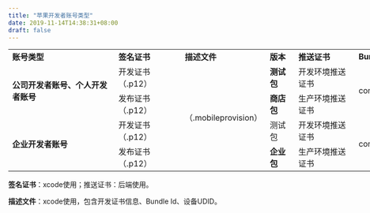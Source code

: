 ```yaml
---
title: "苹果开发者账号类型"
date: 2019-11-14T14:38:31+08:00
draft: false
---
```


<table style="width: 1000px;">
    <tr>
        <td><b>账号类型</b></td>
        <td><b>签名证书</b></td>
        <td><b>描述文件</b></td>
        <td><b>版本</b></td>
        <td><b>推送证书</b></td>
        <td><b>Bundle ID</b></td>
   </tr>
   <tr>
        <td rowspan="2"><b>公司开发者账号、个人开发者账号</b></td>
        <td>开发证书（.p12）</td>
        <td rowspan="4">（.mobileprovision）</td>
        <td><b>测试包</b></td>
        <td>开发环境推送证书</td>
        <td rowspan="2">com.baidu.BaiduMobileInfo</td>
   </tr>
   <tr>
        <td>发布证书（.p12）</td>
        <td><b>商店包</b></td>
        <td>生产环境推送证书</td>
   </tr>
    <tr>
        <td rowspan="2"><b>企业开发者账号</b></td>
        <td>开发证书（.p12）</td>
        <td>测试包</td>
        <td>开发环境推送证书</td>
        <td rowspan="2">com.baidu.BaiduMobileInfoEnterprise</td>
    </tr>
    <tr>
        <td>发布证书（.p12）</td>
        <td><b>企业包</b></td>
        <td>生产环境推送证书</td>
    </tr>
</table>

**签名证书**：xcode使用；推送证书：后端使用。

**描述文件**：xcode使用，包含开发证书信息、Bundle Id、设备UDID。